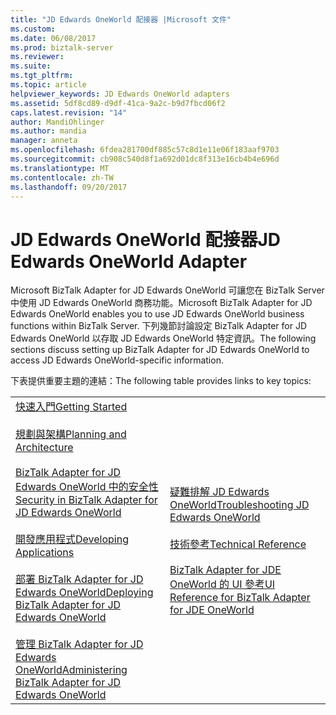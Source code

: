 ```yaml
---
title: "JD Edwards OneWorld 配接器 |Microsoft 文件"
ms.custom: 
ms.date: 06/08/2017
ms.prod: biztalk-server
ms.reviewer: 
ms.suite: 
ms.tgt_pltfrm: 
ms.topic: article
helpviewer_keywords: JD Edwards OneWorld adapters
ms.assetid: 5df8cd89-d9df-41ca-9a2c-b9d7fbcd06f2
caps.latest.revision: "14"
author: MandiOhlinger
ms.author: mandia
manager: anneta
ms.openlocfilehash: 6fdea281700df885c57c8d1e11e06f183aaf9703
ms.sourcegitcommit: cb908c540d8f1a692d01dc8f313e16cb4b4e696d
ms.translationtype: MT
ms.contentlocale: zh-TW
ms.lasthandoff: 09/20/2017
---
```

# <a name="jd-edwards-oneworld-adapter"></a><span data-ttu-id="4247c-102">JD Edwards OneWorld 配接器</span><span class="sxs-lookup"><span data-stu-id="4247c-102">JD Edwards OneWorld Adapter</span></span>
<span data-ttu-id="4247c-103">Microsoft BizTalk Adapter for JD Edwards OneWorld 可讓您在 BizTalk Server 中使用 JD Edwards OneWorld 商務功能。</span><span class="sxs-lookup"><span data-stu-id="4247c-103">Microsoft BizTalk Adapter for JD Edwards OneWorld enables you to use JD Edwards OneWorld business functions within BizTalk Server.</span></span> <span data-ttu-id="4247c-104">下列幾節討論設定 BizTalk Adapter for JD Edwards OneWorld 以存取 JD Edwards OneWorld 特定資訊。</span><span class="sxs-lookup"><span data-stu-id="4247c-104">The following sections discuss setting up BizTalk Adapter for JD Edwards OneWorld to access JD Edwards OneWorld-specific information.</span></span>  
  
 <span data-ttu-id="4247c-105">下表提供重要主題的連結：</span><span class="sxs-lookup"><span data-stu-id="4247c-105">The following table provides links to key topics:</span></span>  
  
|||  
|-|-|  
|[<span data-ttu-id="4247c-106">快速入門</span><span class="sxs-lookup"><span data-stu-id="4247c-106">Getting Started</span></span>](../core/getting-started-with-biztalk-adapter-for-jd-edwards-oneworld.md)<br /><br /> [<span data-ttu-id="4247c-107">規劃與架構</span><span class="sxs-lookup"><span data-stu-id="4247c-107">Planning and Architecture</span></span>](../core/planning-and-architecture17.md)<br /><br /> [<span data-ttu-id="4247c-108">BizTalk Adapter for JD Edwards OneWorld 中的安全性</span><span class="sxs-lookup"><span data-stu-id="4247c-108">Security in BizTalk Adapter for JD Edwards OneWorld</span></span>](../core/security-in-biztalk-adapter-for-jd-edwards-oneworld.md)<br /><br /> [<span data-ttu-id="4247c-109">開發應用程式</span><span class="sxs-lookup"><span data-stu-id="4247c-109">Developing Applications</span></span>](../core/developing-applications3.md)<br /><br /> [<span data-ttu-id="4247c-110">部署 BizTalk Adapter for JD Edwards OneWorld</span><span class="sxs-lookup"><span data-stu-id="4247c-110">Deploying BizTalk Adapter for JD Edwards OneWorld</span></span>](../core/deploying-biztalk-adapter-for-jd-edwards-oneworld.md)<br /><br /> [<span data-ttu-id="4247c-111">管理 BizTalk Adapter for JD Edwards OneWorld</span><span class="sxs-lookup"><span data-stu-id="4247c-111">Administering BizTalk Adapter for JD Edwards OneWorld</span></span>](../core/administering-biztalk-adapter-for-jd-edwards-oneworld.md)|[<span data-ttu-id="4247c-112">疑難排解 JD Edwards OneWorld</span><span class="sxs-lookup"><span data-stu-id="4247c-112">Troubleshooting JD Edwards OneWorld</span></span>](../core/troubleshooting-jd-edwards-oneworld.md)<br /><br /> [<span data-ttu-id="4247c-113">技術參考</span><span class="sxs-lookup"><span data-stu-id="4247c-113">Technical Reference</span></span>](../core/technical-reference1.md)<br /><br /> [<span data-ttu-id="4247c-114">BizTalk Adapter for JDE OneWorld 的 UI 參考</span><span class="sxs-lookup"><span data-stu-id="4247c-114">UI Reference for BizTalk Adapter for JDE OneWorld</span></span>](../core/ui-reference-for-biztalk-adapter-for-jde-oneworld.md)|